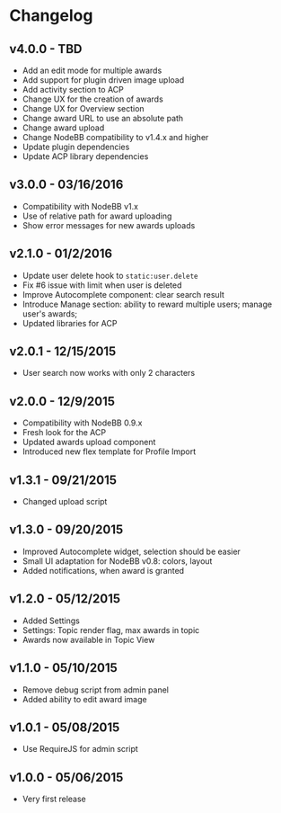 # Changelog

## v4.0.0 - TBD

- Add an edit mode for multiple awards
- Add support for plugin driven image upload
- Add activity section to ACP
- Change UX for the creation of awards
- Change UX for Overview section
- Change award URL to use an absolute path
- Change award upload
- Change NodeBB compatibility to v1.4.x and higher
- Update plugin dependencies
- Update ACP library dependencies

## v3.0.0 - 03/16/2016

- Compatibility with NodeBB v1.x
- Use of relative path for award uploading
- Show error messages for new awards uploads

## v2.1.0 - 01/2/2016

- Update user delete hook to `static:user.delete`
- Fix #6 issue with limit when user is deleted
- Improve Autocomplete component: clear search result
- Introduce Manage section: ability to reward multiple users; manage user's awards;
- Updated libraries for ACP

## v2.0.1 - 12/15/2015

- User search now works with only 2 characters

## v2.0.0 - 12/9/2015

- Compatibility with NodeBB 0.9.x
- Fresh look for the ACP
- Updated awards upload component
- Introduced new flex template for Profile Import

## v1.3.1 - 09/21/2015

- Changed upload script

## v1.3.0 - 09/20/2015

- Improved Autocomplete widget, selection should be easier
- Small UI adaptation for NodeBB v0.8: colors, layout
- Added notifications, when award is granted

## v1.2.0 - 05/12/2015

- Added Settings
- Settings: Topic render flag, max awards in topic
- Awards now available in Topic View

## v1.1.0 - 05/10/2015

- Remove debug script from admin panel
- Added ability to edit award image

## v1.0.1 - 05/08/2015

- Use RequireJS for admin script

## v1.0.0 - 05/06/2015

- Very first release